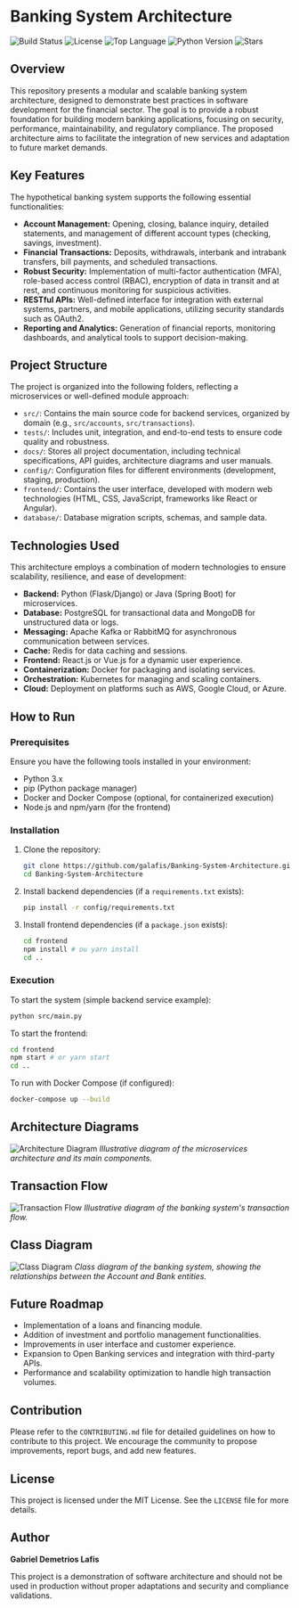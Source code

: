 # Banking System Architecture

![Build Status](https://img.shields.io/badge/build-passing-brightgreen)
![License](https://img.shields.io/badge/license-MIT-blue)
![Top Language](https://img.shields.io/github/languages/top/galafis/Banking-System-Architecture?color=blue)
![Python Version](https://img.shields.io/badge/python-3.x-blue)
![Stars](https://img.shields.io/github/stars/galafis/Banking-System-Architecture?style=social)

## Overview

This repository presents a modular and scalable banking system architecture, designed to demonstrate best practices in software development for the financial sector. The goal is to provide a robust foundation for building modern banking applications, focusing on security, performance, maintainability, and regulatory compliance. The proposed architecture aims to facilitate the integration of new services and adaptation to future market demands.

## Key Features

The hypothetical banking system supports the following essential functionalities:

*   **Account Management:** Opening, closing, balance inquiry, detailed statements, and management of different account types (checking, savings, investment).
*   **Financial Transactions:** Deposits, withdrawals, interbank and intrabank transfers, bill payments, and scheduled transactions.
*   **Robust Security:** Implementation of multi-factor authentication (MFA), role-based access control (RBAC), encryption of data in transit and at rest, and continuous monitoring for suspicious activities.
*   **RESTful APIs:** Well-defined interface for integration with external systems, partners, and mobile applications, utilizing security standards such as OAuth2.
*   **Reporting and Analytics:** Generation of financial reports, monitoring dashboards, and analytical tools to support decision-making.

## Project Structure

The project is organized into the following folders, reflecting a microservices or well-defined module approach:

*   `src/`: Contains the main source code for backend services, organized by domain (e.g., `src/accounts`, `src/transactions`).
*   `tests/`: Includes unit, integration, and end-to-end tests to ensure code quality and robustness.
*   `docs/`: Stores all project documentation, including technical specifications, API guides, architecture diagrams and user manuals.
*   `config/`: Configuration files for different environments (development, staging, production).
*   `frontend/`: Contains the user interface, developed with modern web technologies (HTML, CSS, JavaScript, frameworks like React or Angular).
*   `database/`: Database migration scripts, schemas, and sample data.

## Technologies Used

This architecture employs a combination of modern technologies to ensure scalability, resilience, and ease of development:

*   **Backend:** Python (Flask/Django) or Java (Spring Boot) for microservices.
*   **Database:** PostgreSQL for transactional data and MongoDB for unstructured data or logs.
*   **Messaging:** Apache Kafka or RabbitMQ for asynchronous communication between services.
*   **Cache:** Redis for data caching and sessions.
*   **Frontend:** React.js or Vue.js for a dynamic user experience.
*   **Containerization:** Docker for packaging and isolating services.
*   **Orchestration:** Kubernetes for managing and scaling containers.
*   **Cloud:** Deployment on platforms such as AWS, Google Cloud, or Azure.

## How to Run

### Prerequisites

Ensure you have the following tools installed in your environment:

*   Python 3.x
*   pip (Python package manager)
*   Docker and Docker Compose (optional, for containerized execution)
*   Node.js and npm/yarn (for the frontend)

### Installation

1.  Clone the repository:
    ```bash
    git clone https://github.com/galafis/Banking-System-Architecture.git
    cd Banking-System-Architecture
    ```
2.  Install backend dependencies (if a `requirements.txt` exists):
    ```bash
    pip install -r config/requirements.txt
    ```
3.  Install frontend dependencies (if a `package.json` exists):
    ```bash
    cd frontend
    npm install # ou yarn install
    cd ..
    ```

### Execution

To start the system (simple backend service example):

```bash
python src/main.py
```

To start the frontend:

```bash
cd frontend
npm start # or yarn start
cd ..
```

To run with Docker Compose (if configured):

```bash
docker-compose up --build
```

## Architecture Diagrams

![Architecture Diagram](docs/architecture_diagram.png)
*Illustrative diagram of the microservices architecture and its main components.*

## Transaction Flow

![Transaction Flow](docs/architecture_diagram_rendered.png)
*Illustrative diagram of the banking system's transaction flow.*

## Class Diagram

![Class Diagram](docs/architecture_diagram.png)
*Class diagram of the banking system, showing the relationships between the Account and Bank entities.*

## Future Roadmap

*   Implementation of a loans and financing module.
*   Addition of investment and portfolio management functionalities.
*   Improvements in user interface and customer experience.
*   Expansion to Open Banking services and integration with third-party APIs.
*   Performance and scalability optimization to handle high transaction volumes.

## Contribution

Please refer to the `CONTRIBUTING.md` file for detailed guidelines on how to contribute to this project. We encourage the community to propose improvements, report bugs, and add new features.

## License

This project is licensed under the MIT License. See the `LICENSE` file for more details.

## Author

**Gabriel Demetrios Lafis**

This project is a demonstration of software architecture and should not be used in production without proper adaptations and security and compliance validations.

